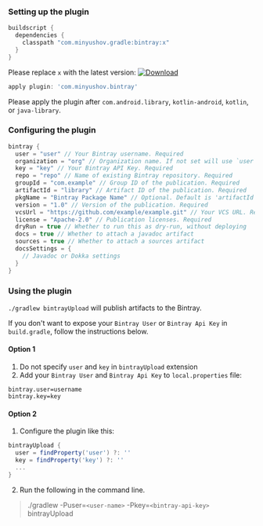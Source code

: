 ### Setting up the plugin
```groovy
buildscript {
  dependencies {
    classpath "com.minyushov.gradle:bintray:x"
  }
}
```
Please replace `x` with the latest version: [![Download](https://api.bintray.com/packages/minyushov/gradle/bintray/images/download.svg)](https://bintray.com/minyushov/gradle/bintray/_latestVersion)

```groovy
apply plugin: 'com.minyushov.bintray'
```
Please apply the plugin after `com.android.library`, `kotlin-android`, `kotlin`, or `java-library`. 

### Configuring the plugin
```groovy
bintray {
  user = "user" // Your Bintray username. Required
  organization = "org" // Organization name. If not set will use `user` by default.
  key = "key" // Your Bintray API Key. Required
  repo = "repo" // Name of existing Bintray repository. Required
  groupId = "com.example" // Group ID of the publication. Required
  artifactId = "library" // Artifact ID of the publication. Required
  pkgName = "Bintray Package Name" // Optional. Default is 'artifactId'
  version = "1.0" // Version of the publication. Required
  vcsUrl = "https://github.com/example/example.git" // Your VCS URL. Required
  license = "Apache-2.0" // Publication licenses. Required
  dryRun = true // Whether to run this as dry-run, without deploying
  docs = true // Whether to attach a javadoc artifact
  sources = true // Whether to attach a sources artifact
  docsSettings = {
    // Javadoc or Dokka settings
  }
}
```

### Using the plugin
`./gradlew bintrayUpload` will publish artifacts to the Bintray.

If you don't want to expose your `Bintray User` or `Bintray Api Key` in `build.gradle`, follow the instructions below.
#### Option 1
1. Do not specify `user` and `key` in `bintrayUpload` extension
2. Add your `Bintray User` and `Bintray Api Key` to `local.properties` file:
```properties
bintray.user=username
bintray.key=key
```

#### Option 2
1. Configure the plugin like this:
```groovy
bintrayUpload {
  user = findProperty('user') ?: ''
  key = findProperty('key') ?: ''
  ...
}
```
2. Run the following in the command line.
> ./gradlew -Puser=`<user-name>` -Pkey=`<bintray-api-key>` bintrayUpload

